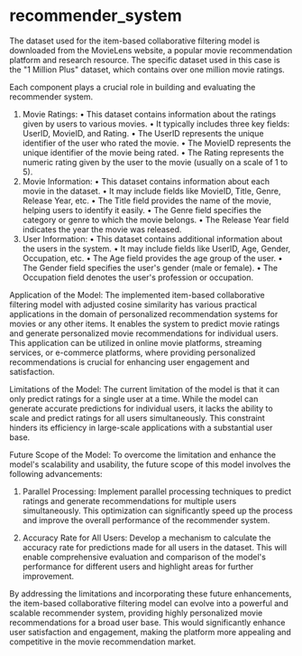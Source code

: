 # recommender_system
The dataset used for the item-based collaborative filtering model is downloaded from the MovieLens website, a popular movie recommendation platform and research resource. The specific dataset used in this case is the "1 Million Plus" dataset, which contains over one million movie ratings. 

Each component plays a crucial role in building and evaluating the recommender system.
1.	Movie Ratings:
•	This dataset contains information about the ratings given by users to various movies.
•	It typically includes three key fields: UserID, MovieID, and Rating.
•	The UserID represents the unique identifier of the user who rated the movie.
•	The MovieID represents the unique identifier of the movie being rated.
•	The Rating represents the numeric rating given by the user to the movie (usually on a scale of 1 to 5).
2.	Movie Information:
•	This dataset contains information about each movie in the dataset.
•	It may include fields like MovieID, Title, Genre, Release Year, etc.
•	The Title field provides the name of the movie, helping users to identify it easily.
•	The Genre field specifies the category or genre to which the movie belongs.
•	The Release Year field indicates the year the movie was released.
3.	User Information:
•	This dataset contains additional information about the users in the system.
•	It may include fields like UserID, Age, Gender, Occupation, etc.
•	The Age field provides the age group of the user.
•	The Gender field specifies the user's gender (male or female).
•	The Occupation field denotes the user's profession or occupation.


Application of the Model:
The implemented item-based collaborative filtering model with adjusted cosine similarity has various practical applications in the domain of personalized recommendation systems for movies or any other items. It enables the system to predict movie ratings and generate personalized movie recommendations for individual users. This application can be utilized in online movie platforms, streaming services, or e-commerce platforms, where providing personalized recommendations is crucial for enhancing user engagement and satisfaction.

Limitations of the Model:
The current limitation of the model is that it can only predict ratings for a single user at a time. While the model can generate accurate predictions for individual users, it lacks the ability to scale and predict ratings for all users simultaneously. This constraint hinders its efficiency in large-scale applications with a substantial user base.

Future Scope of the Model:
To overcome the limitation and enhance the model's scalability and usability, the future scope of this model involves the following advancements:

1. Parallel Processing:
   Implement parallel processing techniques to predict ratings and generate recommendations for multiple users simultaneously. This optimization can significantly speed up the process and improve the overall performance of the recommender system.

2. Accuracy Rate for All Users:
   Develop a mechanism to calculate the accuracy rate for predictions made for all users in the dataset. This will enable comprehensive evaluation and comparison of the model's performance for different users and highlight areas for further improvement.

By addressing the limitations and incorporating these future enhancements, the item-based collaborative filtering model can evolve into a powerful and scalable recommender system, providing highly personalized movie recommendations for a broad user base. This would significantly enhance user satisfaction and engagement, making the platform more appealing and competitive in the movie recommendation market.
